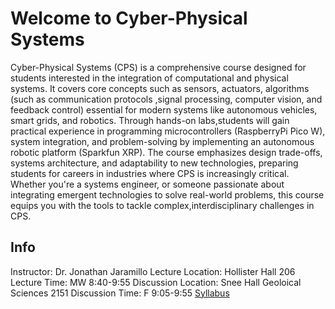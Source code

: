 # Welcome to Cyber-Physical Systems

Cyber-Physical Systems (CPS) is a comprehensive course designed for students interested in the integration of computational and physical systems. It covers core concepts such as sensors, actuators, algorithms (such as communication protocols ,signal processing, computer vision, and feedback control) essential for modern systems like autonomous vehicles, smart grids, and robotics. Through hands-on labs,students will gain practical experience in programming microcontrollers (RaspberryPi Pico W), system integration, and problem-solving by implementing an autonomous robotic platform (Sparkfun XRP). The course emphasizes design trade-offs, systems architecture, and adaptability to new technologies, preparing students for careers in industries where CPS is increasingly critical. Whether you're a systems engineer, or someone passionate about integrating emergent technologies to solve real-world problems, this course equips you with the tools to tackle complex,interdisciplinary challenges in CPS.

## Info

Instructor: Dr. Jonathan Jaramillo
Lecture Location: Hollister Hall 206
Lecture Time: MW 8:40-9:55
Discussion Location: Snee Hall Geoloical Sciences 2151
Discussion Time: F 9:05-9:55
[Syllabus](files/syllabus.pdf)
